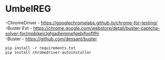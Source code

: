 # UmbelREG

-ChromeDriver - https://googlechromelabs.github.io/chrome-for-testing/ <br>
-Buster Ext - https://chrome.google.com/webstore/detail/buster-captcha-solver-for/mpbjkejclgfgadiemmefgebjfooflfhl <br>
-Buster - https://github.com/dessant/buster


`
pip install -r requirements.txt
`
<br>
`
pip install chromedriver-autoinstaller
`
